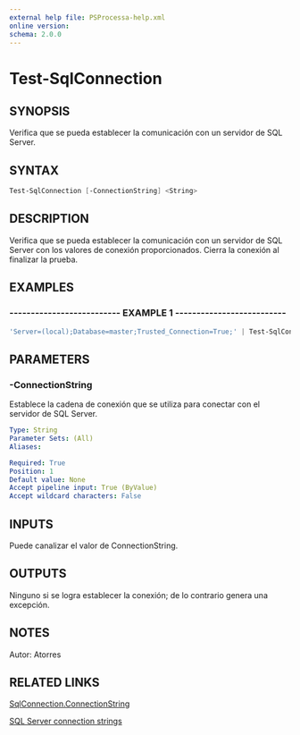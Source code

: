 ```yaml
---
external help file: PSProcessa-help.xml
online version: 
schema: 2.0.0
---
```


# Test-SqlConnection

## SYNOPSIS
Verifica que se pueda establecer la comunicación con un servidor de SQL Server.

## SYNTAX

```powershell
Test-SqlConnection [-ConnectionString] <String>
```

## DESCRIPTION
Verifica que se pueda establecer la comunicación con un servidor de SQL Server con los valores de conexión proporcionados.
Cierra la conexión al finalizar la prueba.

## EXAMPLES

### -------------------------- EXAMPLE 1 --------------------------
```powershell
'Server=(local);Database=master;Trusted_Connection=True;' | Test-SqlConnection
```

## PARAMETERS

### -ConnectionString
Establece la cadena de conexión que se utiliza para conectar con el servidor de SQL Server.

```yaml
Type: String
Parameter Sets: (All)
Aliases: 

Required: True
Position: 1
Default value: None
Accept pipeline input: True (ByValue)
Accept wildcard characters: False
```

## INPUTS

Puede canalizar el valor de ConnectionString.

## OUTPUTS

Ninguno si se logra establecer la conexión; de lo contrario genera una excepción.

## NOTES
Autor: Atorres

## RELATED LINKS
[SqlConnection.ConnectionString](https://msdn.microsoft.com/en-us/library/system.data.sqlclient.sqlconnection.connectionstring(v=vs.110).aspx)

[SQL Server connection strings](https://www.connectionstrings.com/sql-server/)



